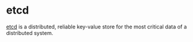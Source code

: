 etcd
=====

[etcd][1] is a distributed, reliable key-value store for the most critical data
of a distributed system.

[1]: https://etcd.io/
